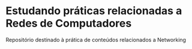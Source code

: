 # Estudando práticas relacionadas a Redes de Computadores

Repositório destinado à prática de conteúdos relacionados a Networking
